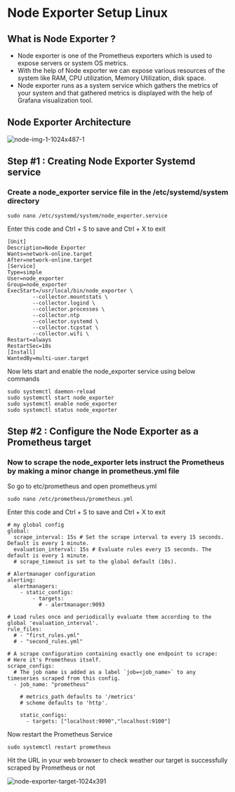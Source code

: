 # Node Exporter Setup Linux

## What is Node Exporter ?

<ul>
  <li>Node exporter is one of the Prometheus exporters which is used to expose servers or system OS metrics.</li>
  <li>With the help of Node exporter we can expose various resources of the system like RAM, CPU utilization, Memory Utilization, disk space.</li>
  <li>Node exporter runs as a system service which gathers the metrics of your system and that gathered metrics is displayed with the help of Grafana visualization tool.</li>
</ul>

## Node Exporter Architecture 

![node-img-1-1024x487-1](https://github.com/user-attachments/assets/73b02b13-38ee-4534-9885-a33a43c027b7)

## Step #1 : Creating Node Exporter Systemd service

### Create a node_exporter service file in the /etc/systemd/system directory

    sudo nano /etc/systemd/system/node_exporter.service

Enter this code and Ctrl + S to save and Ctrl + X to exit

    [Unit]
    Description=Node Exporter
    Wants=network-online.target
    After=network-online.target
    [Service]
    Type=simple
    User=node_exporter
    Group=node_exporter
    ExecStart=/usr/local/bin/node_exporter \
            --collector.mountstats \
            --collector.logind \
            --collector.processes \
            --collector.ntp
            --collector.systemd \
            --collector.tcpstat \
            --collector.wifi \
    Restart=always
    RestartSec=10s
    [Install]
    WantedBy=multi-user.target


Now lets start and enable the node_exporter service using below commands

    sudo systemctl daemon-reload
    sudo systemctl start node_exporter
    sudo systemctl enable node_exporter
    sudo systemctl status node_exporter

## Step #2 : Configure the Node Exporter as a Prometheus target

### Now to scrape the node_exporter lets instruct the Prometheus by making a minor change in prometheus.yml file

So go to etc/prometheus and open prometheus.yml

    sudo nano /etc/prometheus/prometheus.yml

Enter this code and Ctrl + S to save and Ctrl + X to exit

    # my global config
    global:
      scrape_interval: 15s # Set the scrape interval to every 15 seconds. Default is every 1 minute.
      evaluation_interval: 15s # Evaluate rules every 15 seconds. The default is every 1 minute.
      # scrape_timeout is set to the global default (10s).

    # Alertmanager configuration
    alerting:
      alertmanagers:
        - static_configs:
            - targets:
              # - alertmanager:9093

    # Load rules once and periodically evaluate them according to the global 'evaluation_interval'.
    rule_files:
      # - "first_rules.yml"
      # - "second_rules.yml"

    # A scrape configuration containing exactly one endpoint to scrape:
    # Here it's Prometheus itself.
    scrape_configs:
      # The job name is added as a label `job=<job_name>` to any timeseries scraped from this config.
      - job_name: "prometheus"

        # metrics_path defaults to '/metrics'
        # scheme defaults to 'http'.

        static_configs:
          - targets: ["localhost:9090","localhost:9100"]

Now restart the Prometheus Service

    sudo systemctl restart prometheus

Hit the URL in your web browser to check weather our target is successfully scraped by Prometheus or not

![node-exporter-target-1024x391](https://github.com/user-attachments/assets/05429d16-222e-4c6e-aea3-477f888779ea)

